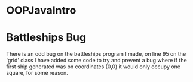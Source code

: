 # OOPJavaIntro


# Battleships Bug
There is an odd bug on the battleships program I made, on line 95 on the 'grid' class I have added some code to try and prevent a bug where if the first ship generated was on coordinates (0,0) it would only occupy one square, for some reason. 
